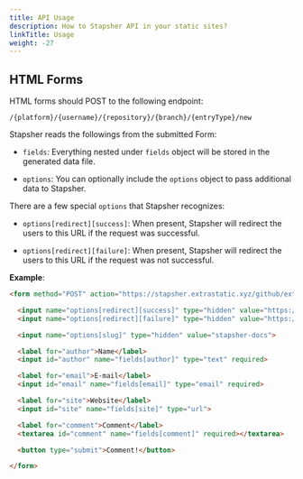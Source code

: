 ```yaml
---
title: API Usage
description: How to Stapsher API in your static sites?
linkTitle: Usage
weight: -27
---
```


## HTML Forms

HTML forms should <span class='tag is-info'>POST</span> to the following endpoint:

```
/{platform}/{username}/{repository}/{branch}/{entryType}/new
```

Stapsher reads the followings from the submitted Form:

- `fields`: Everything nested under `fields` object will be stored in the generated data file.

- `options`: You can optionally include the `options` object to pass additional data to Stapsher.

There are a few special `options` that Stapsher recognizes:

- `options[redirect][success]`: When present, Stapsher will redirect the users to this URL if the request was successful.

- `options[redirect][failure]`: When present, Stapsher will redirect the users to this URL if the request was not successful.

**Example**:

```html
<form method="POST" action="https://stapsher.extrastatic.xyz/github/extraStatic/stapsher-docs/master/comment/new">

  <input name="options[redirect][success]" type="hidden" value="https://extrastatic.xyz/stapsher/docs#success">
  <input name="options[redirect][failure]" type="hidden" value="https://extrastatic.xyz/stapsher/docs#failure">

  <input name="options[slug]" type="hidden" value="stapsher-docs">

  <label for="author">Name</label>
  <input id="author" name="fields[author]" type="text" required>

  <label for="email">E-mail</label>
  <input id="email" name="fields[email]" type="email" required>

  <label for="site">Website</label>
  <input id="site" name="fields[site]" type="url">

  <label for="comment">Comment</label>
  <textarea id="comment" name="fields[comment]" required></textarea>

  <button type="submit">Comment!</button>

</form>
```
